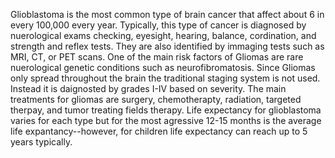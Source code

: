 Glioblastoma is the most common type of brain cancer that affect about 6 in every 100,000 every year. 
Typically, this type of cancer is diagnosed by nuerological exams checking, eyesight, hearing, balance, cordination, and strength and reflex tests.
They are also identified by immaging tests such as MRI, CT, or PET scans. 
One of the main risk factors of Gliomas are rare nuerological genetic conditions such as neurofibromatosis.
Since Gliomas only spread throughout the brain the traditional staging system is not used. Instead it is daignosted by grades I-IV based on severity.
The main treatments for gliomas are surgery, chemotherapty, radiation, targeted therpay, and tumor treating fields therapy.
Life expectancy for glioblastoma varies for each type but for the most agressive 12-15 months is the average life expantancy--however, for children life expectancy can reach up to 5 years typically. 
